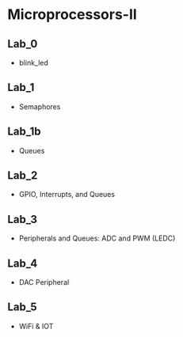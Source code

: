 # Microprocessors-II
## Lab_0
* blink_led
## Lab_1
* Semaphores
## Lab_1b
* Queues
## Lab_2
* GPIO, Interrupts, and Queues
## Lab_3
* Peripherals and Queues: ADC and PWM (LEDC)
## Lab_4
* DAC Peripheral
## Lab_5
* WiFi & IOT
